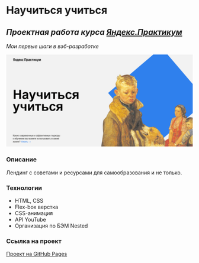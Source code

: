 # Научиться учиться #
## ***Проектная работа курса [Яндекс.Практикум](https://practicum.yandex.ru/)***
*Мои первые шаги в вэб-разработке*

![image](https://raw.githubusercontent.com/ketrindan/how-to-learn/main/images/screen.png)

### **Описание**
Лендинг с советами и ресурсами для самообразования и не только.

### **Технологии**
* HTML, CSS
* Flex-box верстка
* CSS-анимация
* API YouTube
* Организация по БЭМ Nested

### **Ссылка на проект**
[Проект на GitHub Pages](https://ketrindan.github.io/how-to-learn/)


